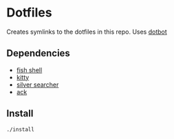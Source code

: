 # Dotfiles

Creates symlinks to the dotfiles in this repo. Uses [dotbot](https://github.com/anishathalye/dotbot)

## Dependencies
- [fish shell](https://fishshell.com)
- [kitty](https://sw.kovidgoyal.net/kitty)
- [silver searcher](https://github.com/ggreer/the_silver_searcher)
- [ack](https://beyondgrep.com/install/)

## Install

`./install`



